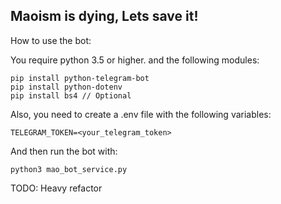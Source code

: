 ## Maoism is dying, Lets save it!

How to use the bot:

You require python 3.5 or higher. and the following modules:

```
pip install python-telegram-bot
pip install python-dotenv
pip install bs4 // Optional
```
Also, you need to create a .env file with the following variables:

```
TELEGRAM_TOKEN=<your_telegram_token>
```

And then run the bot with:

```
python3 mao_bot_service.py
```

TODO: Heavy refactor
